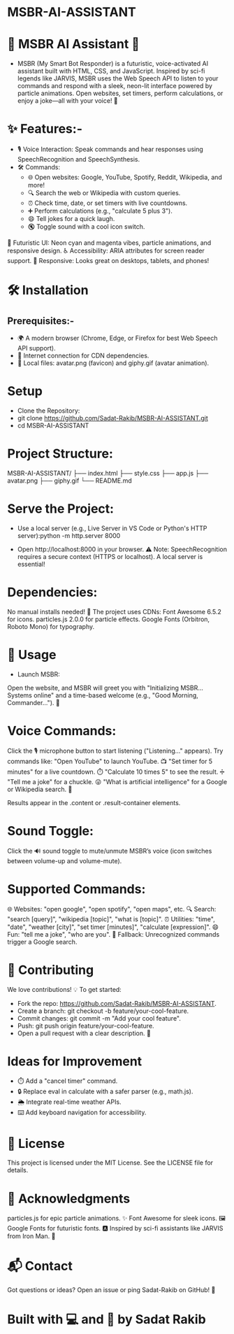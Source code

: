 # MSBR-AI-ASSISTANT

# 🚀 MSBR AI Assistant 🤖

- MSBR (My Smart Bot Responder) is a futuristic, voice-activated AI assistant built with HTML, CSS, and JavaScript. Inspired by sci-fi legends like JARVIS, MSBR uses the Web Speech API to listen to your commands and respond with a sleek, neon-lit interface powered by particle animations. Open websites, set timers, perform calculations, or enjoy a joke—all with your voice! 🌌
  
# ✨ Features:- 

- 🎙️ Voice Interaction: Speak commands and hear responses using SpeechRecognition and SpeechSynthesis.
- 🛠️ Commands:
  - 🌐 Open websites: Google, YouTube, Spotify, Reddit, Wikipedia, and more!
  - 🔍 Search the web or Wikipedia with custom queries.
  - ⏰ Check time, date, or set timers with live countdowns.
  - ➕ Perform calculations (e.g., "calculate 5 plus 3").
  - 😄 Tell jokes for a quick laugh.
  - 🔇 Toggle sound with a cool icon switch.

🎨 Futuristic UI: Neon cyan and magenta vibes, particle animations, and responsive design.
♿ Accessibility: ARIA attributes for screen reader support.
📱 Responsive: Looks great on desktops, tablets, and phones!

# 🛠️ Installation

## Prerequisites:-

- 🌍 A modern browser (Chrome, Edge, or Firefox for best Web Speech API support).
- 📶 Internet connection for CDN dependencies.
- 📂 Local files: avatar.png (favicon) and giphy.gif (avatar animation).

# Setup

- Clone the Repository:
- git clone https://github.com/Sadat-Rakib/MSBR-AI-ASSISTANT.git
- cd MSBR-AI-ASSISTANT

# Project Structure:
MSBR-AI-ASSISTANT/
├── index.html
├── style.css
├── app.js
├── avatar.png
├── giphy.gif
└── README.md


# Serve the Project:

- Use a local server (e.g., Live Server in VS Code or Python's HTTP server):python -m http.server 8000


- Open http://localhost:8000 in your browser.
⚠️ Note: SpeechRecognition requires a secure context (HTTPS or localhost). A local server is essential!


# Dependencies:

No manual installs needed! 🚀 The project uses CDNs:
Font Awesome 6.5.2 for icons.
particles.js 2.0.0 for particle effects.
Google Fonts (Orbitron, Roboto Mono) for typography.





# 🎤 Usage

- Launch MSBR:

Open the website, and MSBR will greet you with "Initializing MSBR... Systems online" and a time-based welcome (e.g., "Good Morning, Commander..."). 🌅


# Voice Commands:

Click the 🎙️ microphone button to start listening ("Listening..." appears).
Try commands like:
"Open YouTube" to launch YouTube. 📺
"Set timer for 5 minutes" for a live countdown. ⏱️
"Calculate 10 times 5" to see the result. ➗
"Tell me a joke" for a chuckle. 😜
"What is artificial intelligence" for a Google or Wikipedia search. 🔎


Results appear in the .content or .result-container elements.


# Sound Toggle:

Click the 🔊 sound toggle to mute/unmute MSBR’s voice (icon switches between volume-up and volume-mute).


# Supported Commands:

🌐 Websites: "open google", "open spotify", "open maps", etc.
🔍 Search: "search [query]", "wikipedia [topic]", "what is [topic]".
⏰ Utilities: "time", "date", "weather [city]", "set timer [minutes]", "calculate [expression]".
😄 Fun: "tell me a joke", "who are you".
🔗 Fallback: Unrecognized commands trigger a Google search.

# 🤝 Contributing
We love contributions! 💡 To get started:

- Fork the repo: https://github.com/Sadat-Rakib/MSBR-AI-ASSISTANT.
- Create a branch: git checkout -b feature/your-cool-feature.
- Commit changes: git commit -m "Add your cool feature".
- Push: git push origin feature/your-cool-feature.
- Open a pull request with a clear description. 📜

# Ideas for Improvement

- ⏱️ Add a "cancel timer" command.
- 🔒 Replace eval in calculate with a safer parser (e.g., math.js).
- 🌦️ Integrate real-time weather APIs.
- ⌨️ Add keyboard navigation for accessibility.

# 📜 License
This project is licensed under the MIT License. See the LICENSE file for details.

# 🙌 Acknowledgments

particles.js for epic particle animations. ✨
Font Awesome for sleek icons. 🖼️
Google Fonts for futuristic fonts. 🅰️
Inspired by sci-fi assistants like JARVIS from Iron Man. 🦸

# 📬 Contact
Got questions or ideas? Open an issue or ping Sadat-Rakib on GitHub! 📩

# Built with 💻 and 🚀 by Sadat Rakib
